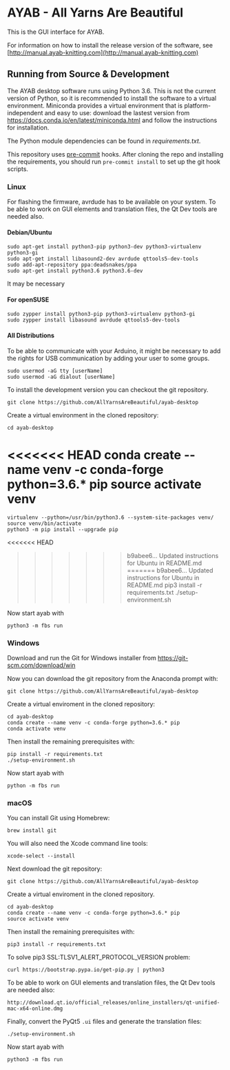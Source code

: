 # AYAB - All Yarns Are Beautiful

This is the GUI interface for AYAB.

For information on how to install the release version of the software, see
[http://manual.ayab-knitting.com](http://manual.ayab-knitting.com)

## Running from Source & Development

The AYAB desktop software runs using Python 3.6. This is not the current
version of Python, so it is recommended to install the software to a
virtual environment. Miniconda provides a virtual environment that is
platform-independent and easy to use: download the lastest version from
https://docs.conda.io/en/latest/miniconda.html and follow the instructions
for installation.

The Python module dependencies can be found in *requirements.txt*.

This repository uses [pre-commit](https://pre-commit.com/) hooks.
After cloning the repo and installing the requirements, you should run
`pre-commit install` to set up the git hook scripts.

### Linux

For flashing the firmware, avrdude has to be available on your system.
To be able to work on GUI elements and translation files, the Qt Dev tools are
needed also.

#### Debian/Ubuntu

    sudo apt-get install python3-pip python3-dev python3-virtualenv python3-gi
    sudo apt-get install libasound2-dev avrdude qttools5-dev-tools
    sudo add-apt-repository ppa:deadsnakes/ppa
    sudo apt-get install python3.6 python3.6-dev

It may be necessary 

#### For openSUSE

    sudo zypper install python3-pip python3-virtualenv python3-gi
    sudo zypper install libasound avrdude qttools5-dev-tools

#### All Distributions

To be able to communicate with your Arduino, it might be necessary to add the
rights for USB communication by adding your user to some groups.

    sudo usermod -aG tty [userName]
    sudo usermod -aG dialout [userName]

To install the development version you can checkout the git repository.

    git clone https://github.com/AllYarnsAreBeautiful/ayab-desktop

Create a virtual environment in the cloned repository:

    cd ayab-desktop
<<<<<<< HEAD
    conda create --name venv -c conda-forge python=3.6.* pip
    source activate venv
=======
    virtualenv --python=/usr/bin/python3.6 --system-site-packages venv/
    source venv/bin/activate
    python3 -m pip install --upgrade pip
<<<<<<< HEAD
>>>>>>> b9abee6... Updated instructions for Ubuntu in README.md
=======
>>>>>>> b9abee6... Updated instructions for Ubuntu in README.md
    pip3 install -r requirements.txt
    ./setup-environment.sh

Now start ayab with

    python3 -m fbs run

### Windows

Download and run the Git for Windows installer from https://git-scm.com/download/win
 
Now you can download the git repository from the Anaconda prompt with:

    git clone https://github.com/AllYarnsAreBeautiful/ayab-desktop

Create a virtual enviroment in the cloned repository:

    cd ayab-desktop
    conda create --name venv -c conda-forge python=3.6.* pip
    conda activate venv

Then install the remaining prerequisites with:

    pip install -r requirements.txt
    ./setup-environment.sh

Now start ayab with

    python -m fbs run

### macOS

You can install Git using Homebrew:

    brew install git

You will also need the Xcode command line tools:

    xcode-select --install

Next download the git repository:

    git clone https://github.com/AllYarnsAreBeautiful/ayab-desktop

Create a virtual enviroment in the cloned repository.

    cd ayab-desktop
    conda create --name venv -c conda-forge python=3.6.* pip
    source activate venv

Then install the remaining prerequisites with:

    pip3 install -r requirements.txt

To solve pip3 SSL:TLSV1_ALERT_PROTOCOL_VERSION problem:

    curl https://bootstrap.pypa.io/get-pip.py | python3

To be able to work on GUI elements and translation files, the Qt Dev tools are needed also:

    http://download.qt.io/official_releases/online_installers/qt-unified-mac-x64-online.dmg

Finally, convert the PyQt5 `.ui` files and generate the translation files:

    ./setup-environment.sh

Now start ayab with

    python3 -m fbs run
